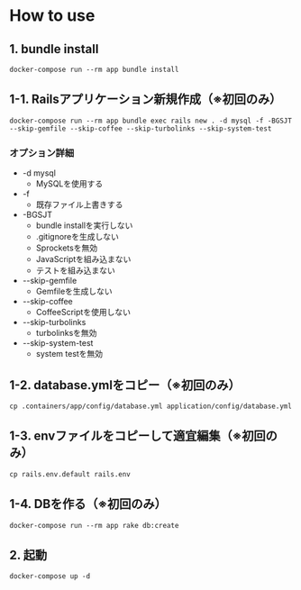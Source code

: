 # How to use

## 1. bundle install
```
docker-compose run --rm app bundle install
```

## 1-1. Railsアプリケーション新規作成（※初回のみ）
```
docker-compose run --rm app bundle exec rails new . -d mysql -f -BGSJT --skip-gemfile --skip-coffee --skip-turbolinks --skip-system-test
```
### オプション詳細
- -d mysql
  * MySQLを使用する
- -f
  * 既存ファイル上書きする
- -BGSJT
  * bundle installを実行しない
  * .gitignoreを生成しない
  * Sprocketsを無効
  * JavaScriptを組み込まない
  * テストを組み込まない
- --skip-gemfile
  * Gemfileを生成しない
- --skip-coffee
  * CoffeeScriptを使用しない
- --skip-turbolinks
  * turbolinksを無効
- --skip-system-test
  * system testを無効

## 1-2. database.ymlをコピー（※初回のみ）
```
cp .containers/app/config/database.yml application/config/database.yml
```

## 1-3. envファイルをコピーして適宜編集（※初回のみ）
```
cp rails.env.default rails.env
```

## 1-4. DBを作る（※初回のみ）
```
docker-compose run --rm app rake db:create
```

## 2. 起動
```
docker-compose up -d
```
